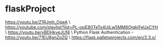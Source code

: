 # flaskProject

https://youtu.be/Z1RJmh_OqeA 
\\\
https://youtube.com/playlist?list=PL-osiE80TeTs4UjLw5MM6OjgkjFeUxCYH
\\
https://youtu.be/yBDHkveJUf4
\\
Python Flask Authentication - https://youtu.be/71EU8gnZqZQ
\\
https://flask.palletsprojects.com/en/2.3.x/
